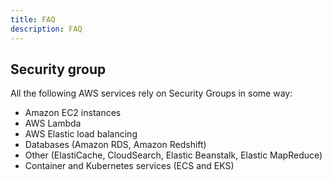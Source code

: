 ```yaml
---
title: FAQ
description: FAQ
---
```


## Security group

All the following AWS services rely on Security Groups in some way:

- Amazon EC2 instances
- AWS Lambda
- AWS Elastic load balancing
- Databases (Amazon RDS, Amazon Redshift)
- Other (ElastiCache, CloudSearch, Elastic Beanstalk, Elastic MapReduce)
- Container and Kubernetes services (ECS and EKS)
